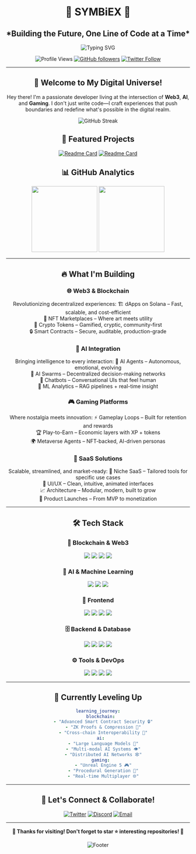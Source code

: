 <!-- WALLET-LINKING-BEGIN
{
  "lastUpdated": "2025-06-01T02:37:19.517Z",
  "wallets": [
    {
      "chain": "ethereum",
      "address": "0x79e661175b85952058117c45f2dCA0f76f9052B3"
    },
    {
      "chain": "solana",
      "address": "8jN1XtgiuWeyNjzysYVqGZ1mPAG37sjmuCTnENz66wrs"
    }
  ]
}
WALLET-LINKING-END -->
<div align="center">
 <h1>👾 SYMBiEX 👾</h1>
<h2>*Building the Future, One Line of Code at a Time*</h2>

<div align="center">
  
  ![Typing SVG](https://readme-typing-svg.herokuapp.com?font=Fira+Code&size=22&pause=1000&color=00F7FF&center=true&vCenter=true&width=600&lines=Web3+Developer+%F0%9F%94%97;AI+Engineer+%F0%9F%A4%96;Game+Creator+%F0%9F%8E%AE;Innovation+Catalyst+%E2%9A%A1)
  
  ![Profile Views](https://komarev.com/ghpvc/?username=symbaiex&color=blueviolet&style=flat-square&label=Profile+Views)
  [![GitHub followers](https://img.shields.io/github/followers/symbaiex?style=social)](https://github.com/symbiex)
  [![Twitter Follow](https://img.shields.io/twitter/follow/symbiex?style=social)](https://twitter.com/symbiex)
  
</div>

---

## 🚀 **Welcome to My Digital Universe!**


Hey there! I'm a passionate developer living at the intersection of **Web3**, **AI**, and **Gaming**. I don't just write code—I craft experiences that push boundaries and redefine what's possible in the digital realm.

<div align="center">
  <img src="https://github-readme-streak-stats.herokuapp.com/?user=symbaiex&theme=tokyonight&hide_border=true" alt="GitHub Streak" />
</div>


## 🌟 **Featured Projects**

<div align="center">

[![Readme Card](https://github-readme-stats.vercel.app/api/pin/?username=symbaiex&repo=SYMBaiEX&theme=tokyonight&hide_border=true)](https://github.com/symbiex/solana-nft-marketplace)
[![Readme Card](https://github-readme-stats.vercel.app/api/pin/?username=symbaiex&repo=SYMindX&theme=tokyonight&hide_border=true)](https://github.com/symbiex/ai-powered-gaming)

</div>

## 📊 **GitHub Analytics**

<div align="center">
      <img height="180em" src="https://github-readme-activity-graph.vercel.app/graph?username=symbaiex&theme=tokyo-night&hide_border=true" />
  <img height="180em" src="https://github-readme-stats.vercel.app/api/top-langs/?username=symbaiex&layout=compact&theme=tokyonight&hide_border=true&count_private=true" />

</div>

---
## 🔥 What I'm Building

### 🌐 Web3 & Blockchain  
 Revolutionizing decentralized experiences:
🏗️ dApps on Solana – Fast, scalable, and cost-efficient  
🎨 NFT Marketplaces – Where art meets utility  
💎 Crypto Tokens – Gamified, cryptic, community-first  
🔒 Smart Contracts – Secure, auditable, production-grade

### 🤖 AI Integration  
Bringing intelligence to every interaction:
🧠 AI Agents – Autonomous, emotional, evolving  
🔗 AI Swarms – Decentralized decision-making networks  
💬 Chatbots – Conversational UIs that feel human  
🎯 ML Analytics – RAG pipelines + real-time insight

### 🎮 Gaming Platforms  
Where nostalgia meets innovation:
⚡ Gameplay Loops – Built for retention and rewards  
🏆 Play-to-Earn – Economic layers with XP + tokens  
🌍 Metaverse Agents – NFT-backed, AI-driven personas

### 💼 SaaS Solutions  
Scalable, streamlined, and market-ready:
🎯 Niche SaaS – Tailored tools for specific use cases  
🎨 UI/UX – Clean, intuitive, animated interfaces  
📈 Architecture – Modular, modern, built to grow  
🚀 Product Launches – From MVP to monetization

---

## 🛠️ Tech Stack

<div align="center">

### 🧱 Blockchain & Web3  
<img src="https://img.shields.io/badge/Solana-9945FF?style=flat-square&logo=solana&logoColor=white" />
<img src="https://img.shields.io/badge/Rust-000000?style=flat-square&logo=rust&logoColor=white" />
<img src="https://img.shields.io/badge/Web3.js-F16822?style=flat-square&logo=web3.js&logoColor=white" />
<img src="https://img.shields.io/badge/Anchor-000000?style=flat-square&logo=anchor&logoColor=white" />

<br/>

### 🧠 AI & Machine Learning  
<img src="https://img.shields.io/badge/OpenAI-412991?style=flat-square&logo=openai&logoColor=white" />
<img src="https://img.shields.io/badge/TensorFlow-FF6F00?style=flat-square&logo=tensorflow&logoColor=white" />
<img src="https://img.shields.io/badge/Python-3776AB?style=flat-square&logo=python&logoColor=white" />

<br/>

### 🎨 Frontend  
<img src="https://img.shields.io/badge/React-20232A?style=flat-square&logo=react&logoColor=61DAFB" />
<img src="https://img.shields.io/badge/Next.js-000000?style=flat-square&logo=next.js&logoColor=white" />
<img src="https://img.shields.io/badge/Flutter-02569B?style=flat-square&logo=flutter&logoColor=white" />
<img src="https://img.shields.io/badge/Tailwind_CSS-38B2AC?style=flat-square&logo=tailwind-css&logoColor=white" />

<br/>

### 🗄️ Backend & Database  
<img src="https://img.shields.io/badge/Node.js-43853D?style=flat-square&logo=node.js&logoColor=white" />
<img src="https://img.shields.io/badge/Supabase-3ECF8E?style=flat-square&logo=supabase&logoColor=white" />
<img src="https://img.shields.io/badge/Firebase-039BE5?style=flat-square&logo=firebase&logoColor=white" />
<img src="https://img.shields.io/badge/Express.js-404D59?style=flat-square&logo=express&logoColor=white" />

<br/>

### ⚙️ Tools & DevOps  
<img src="https://img.shields.io/badge/Docker-2496ED?style=flat-square&logo=docker&logoColor=white" />
<img src="https://img.shields.io/badge/Git-F05032?style=flat-square&logo=git&logoColor=white" />
<img src="https://img.shields.io/badge/VS_Code-0078D4?style=flat-square&logo=visual%20studio%20code&logoColor=white" />
<img src="https://img.shields.io/badge/Postman-FF6C37?style=flat-square&logo=postman&logoColor=white" />

</div>

---

## 🌱 **Currently Leveling Up**

<div align="center">
  
  ```yaml
  learning_journey:
    blockchain:
      - "Advanced Smart Contract Security 🔒"
      - "ZK Proofs & Compression 🧮"
      - "Cross-chain Interoperability 🌉"
    ai:
      - "Large Language Models 🧠"
      - "Multi-modal AI Systems 👁️"
      - "Distributed AI Networks 🕸️"
    gaming:
      - "Unreal Engine 5 🎮"
      - "Procedural Generation 🎲"
      - "Real-time Multiplayer 🌐"
  ```
  
</div>

---


## 🤝 **Let's Connect & Collaborate!**

<div align="center">
  
  [![Twitter](https://img.shields.io/badge/Twitter-1DA1F2?style=for-the-badge&logo=twitter&logoColor=white)](https://www.x.com/symbiex)
  [![Discord](https://img.shields.io/badge/Discord-7289DA?style=for-the-badge&logo=discord&logoColor=white)](https://discord.gg/CidSociety)
  [![Email](https://img.shields.io/badge/Email-D14836?style=for-the-badge&logo=gmail&logoColor=white)](mailto:solsymbaiex@gmail.com)
  
</div>

---

<div align="center">
  

  
  **🌟 Thanks for visiting! Don't forget to star ⭐ interesting repositories! 🌟**
  
  ![Footer](https://capsule-render.vercel.app/api?type=waving&color=gradient&height=100&section=footer)
  
</div>

</div>
